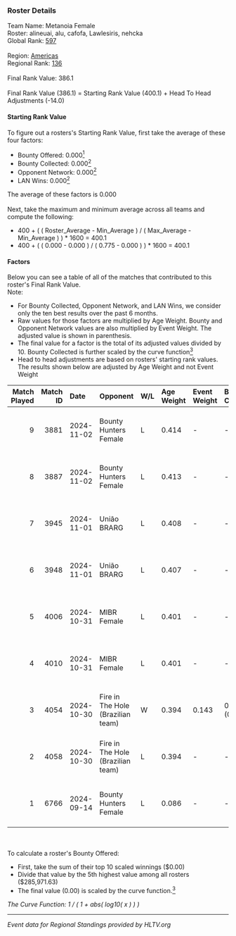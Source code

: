 ### Roster Details<br />
Team Name: Metanoia Female<br />
Roster: alineuai, alu, cafofa, Lawlesiris, nehcka<br />
Global Rank: [597](../../standings_global_2025_02_28.md)<br />
<br />
Region: [Americas]( ../../standings_americas_2025_02_28.md)<br />
Regional Rank: [136]( ../../standings_americas_2025_02_28.md)<br />
<br />
Final Rank Value:  386.1<br />
<br />
Final Rank Value (386.1) = Starting Rank Value (400.1) + Head To Head Adjustments (-14.0)<br />

#### Starting Rank Value<br />
To figure out a rosters's Starting Rank Value, first take the average of these four factors:<br />
- Bounty Offered: 0.000[<sup>1</sup>](#table2)
- Bounty Collected: 0.000[<sup>2</sup>](#table1)
- Opponent Network: 0.000[<sup>2</sup>](#table1)
- LAN Wins: 0.000[<sup>2</sup>](#table1)

The average of these factors is 0.000<br />
<br />
Next, take the maximum and minimum average across all teams and compute the following:<br />
- 400 + ( ( Roster_Average - Min_Average ) / ( Max_Average - Min_Average ) ) * 1600 = 400.1
- 400 + ( ( 0.000 - 0.000 ) / ( 0.775 - 0.000 ) ) * 1600 = 400.1


#### Factors<br />
Below you can see a table of all of the matches that contributed to this roster's Final Rank Value.<br />
Note:<br />

- For Bounty Collected, Opponent Network, and LAN Wins, we consider only the ten best results over the past 6 months.
- Raw values for those factors are multiplied by Age Weight. Bounty and Opponent Network values are also multiplied by Event Weight. The adjusted value is shown in parenthesis.
- The final value for a factor is the total of its adjusted values divided by 10. Bounty Collected is further scaled by the curve function[<sup>3</sup>](#curveFunction)
- Head to head adjustments are based on rosters' starting rank values. The results shown below are adjusted by Age Weight and not Event Weight
<span id="table1"></span><br />


| Match Played | Match ID | Date       | Opponent                          | W/L | Age Weight | Event Weight | Bounty Collected | Opponent Network | LAN Wins  | H2H Adj. | Roster                                     |
| -: | -: | :- | :- | :- | :- | :- | :- | :- | :- | -: | :- |
|            9 |     3881 | 2024-11-02 | Bounty Hunters Female             | L   | 0.414      | -            | -                | -                | -         |    -2.60 | alineuai, alu, cafofa, Lawlesiris, nehcka  |
|            8 |     3887 | 2024-11-02 | Bounty Hunters Female             | L   | 0.413      | -            | -                | -                | -         |    -2.66 | alineuai, alu, cafofa, Lawlesiris, nehcka  |
|            7 |     3945 | 2024-11-01 | União BRARG                       | L   | 0.408      | -            | -                | -                | -         |    -2.76 | alineuai, alu, cafofa, Lawlesiris, nehcka  |
|            6 |     3948 | 2024-11-01 | União BRARG                       | L   | 0.407      | -            | -                | -                | -         |    -2.83 | alineuai, alu, cafofa, Lawlesiris, nehcka  |
|            5 |     4006 | 2024-10-31 | MIBR Female                       | L   | 0.401      | -            | -                | -                | -         |    -1.19 | alineuai, alu, cafofa, Lawlesiris, nehcka  |
|            4 |     4010 | 2024-10-31 | MIBR Female                       | L   | 0.401      | -            | -                | -                | -         |    -1.21 | alineuai, alu, cafofa, Lawlesiris, nehcka  |
|            3 |     4054 | 2024-10-30 | Fire in The Hole (Brazilian team) | W   | 0.394      | 0.143        | 0.000 (0.000)    | 0.020 (0.001)    | 0 (0.000) |     6.22 | alineuai, alu, cafofa, Lawlesiris, nehcka  |
|            2 |     4058 | 2024-10-30 | Fire in The Hole (Brazilian team) | L   | 0.394      | -            | -                | -                | -         |    -6.33 | alineuai, alu, cafofa, Lawlesiris, nehcka  |
|            1 |     6766 | 2024-09-14 | Bounty Hunters Female             | L   | 0.086      | -            | -                | -                | -         |    -0.60 | alineuai, dreessa, eny, Lawlesiris, nehcka |

<br />
<span id="table2"></span><br />
To calculate a roster's Bounty Offered:<br />

- First, take the sum of their top 10 scaled winnings ($0.00)
- Divide that value by the 5th highest value among all rosters ($285,971.63)
- The final value (0.00) is scaled by the curve function.[<sup>3</sup>](#curveFunction)

<span id="curveFunction"></span>_The Curve Function: 1 / ( 1 + abs( log10( x ) ) )_<br />

---
_Event data for Regional Standings provided by HLTV.org_<br />
